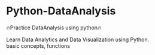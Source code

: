 # Python-DataAnalysis
 🔥Practice DataAnalysis using python🔥
<p> Learn Data Analytics and Data Visualization using Python. <br>
 basic concepts, functions
